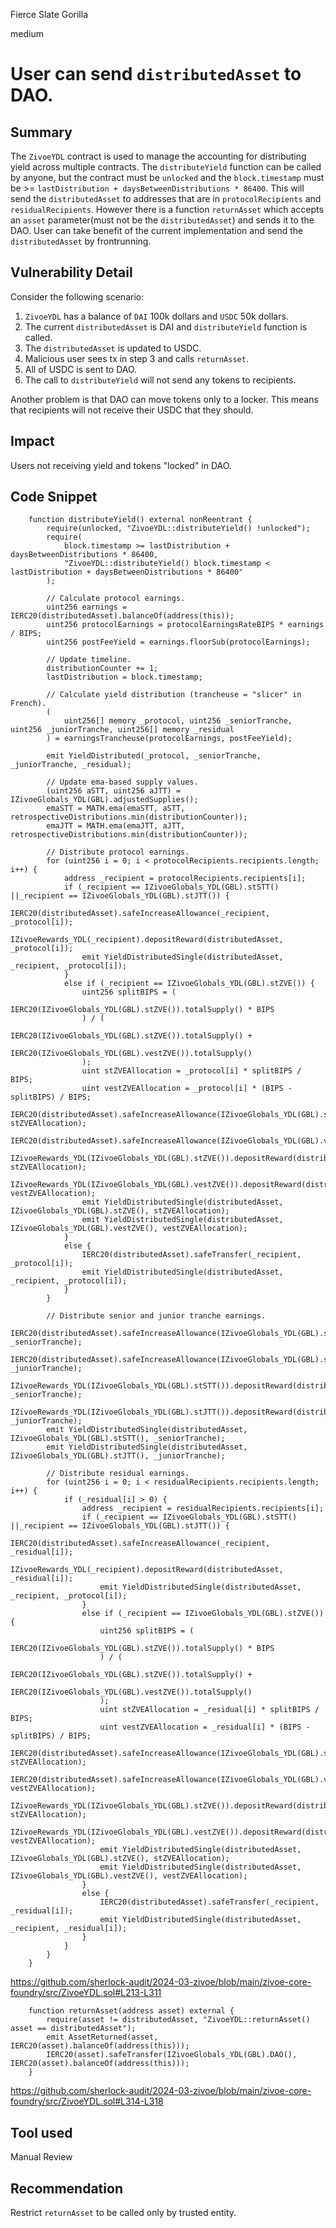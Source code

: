 Fierce Slate Gorilla

medium

# User can send `distributedAsset` to DAO.

## Summary
The `ZivoeYDL` contract is used to manage the accounting for distributing yield across multiple contracts. The `distributeYield` function can be called by anyone, but the contract must be `unlocked` and the `block.timestamp` must be >= `lastDistribution + daysBetweenDistributions * 86400`. This will send the `distributedAsset` to addresses that are in `protocolRecipients` and `residualRecipients`. However there is a function `returnAsset` which accepts an `asset` parameter(must not be the `distributedAsset`) and sends it to the DAO. User can take benefit of the current implementation and send the `distributedAsset` by frontrunning.

## Vulnerability Detail
Consider the following scenario:

1. `ZivoeYDL` has a balance of `DAI` 100k dollars and `USDC` 50k dollars.
2. The current `distributedAsset` is DAI and `distributeYield` function is called.
3. The `distributedAsset` is updated to USDC.
4. Malicious user sees tx in step 3 and calls `returnAsset`.
5. All of USDC is sent to DAO.
6. The call to `distributeYield` will not send any tokens to recipients.

Another problem is that DAO can move tokens only to a locker. This means that recipients will not receive their USDC that they should.

## Impact
Users not receiving yield and tokens "locked" in DAO.

## Code Snippet
```solidity
    function distributeYield() external nonReentrant {
        require(unlocked, "ZivoeYDL::distributeYield() !unlocked"); 
        require(
            block.timestamp >= lastDistribution + daysBetweenDistributions * 86400, 
            "ZivoeYDL::distributeYield() block.timestamp < lastDistribution + daysBetweenDistributions * 86400"
        );

        // Calculate protocol earnings.
        uint256 earnings = IERC20(distributedAsset).balanceOf(address(this));
        uint256 protocolEarnings = protocolEarningsRateBIPS * earnings / BIPS;
        uint256 postFeeYield = earnings.floorSub(protocolEarnings);

        // Update timeline.
        distributionCounter += 1;
        lastDistribution = block.timestamp;

        // Calculate yield distribution (trancheuse = "slicer" in French).
        (
            uint256[] memory _protocol, uint256 _seniorTranche, uint256 _juniorTranche, uint256[] memory _residual
        ) = earningsTrancheuse(protocolEarnings, postFeeYield); 

        emit YieldDistributed(_protocol, _seniorTranche, _juniorTranche, _residual);
        
        // Update ema-based supply values.
        (uint256 aSTT, uint256 aJTT) = IZivoeGlobals_YDL(GBL).adjustedSupplies();
        emaSTT = MATH.ema(emaSTT, aSTT, retrospectiveDistributions.min(distributionCounter));
        emaJTT = MATH.ema(emaJTT, aJTT, retrospectiveDistributions.min(distributionCounter));

        // Distribute protocol earnings.
        for (uint256 i = 0; i < protocolRecipients.recipients.length; i++) {
            address _recipient = protocolRecipients.recipients[i];
            if (_recipient == IZivoeGlobals_YDL(GBL).stSTT() ||_recipient == IZivoeGlobals_YDL(GBL).stJTT()) {
                IERC20(distributedAsset).safeIncreaseAllowance(_recipient, _protocol[i]);
                IZivoeRewards_YDL(_recipient).depositReward(distributedAsset, _protocol[i]);
                emit YieldDistributedSingle(distributedAsset, _recipient, _protocol[i]);
            }
            else if (_recipient == IZivoeGlobals_YDL(GBL).stZVE()) {
                uint256 splitBIPS = (
                    IERC20(IZivoeGlobals_YDL(GBL).stZVE()).totalSupply() * BIPS
                ) / (
                    IERC20(IZivoeGlobals_YDL(GBL).stZVE()).totalSupply() + 
                    IERC20(IZivoeGlobals_YDL(GBL).vestZVE()).totalSupply()
                );
                uint stZVEAllocation = _protocol[i] * splitBIPS / BIPS;
                uint vestZVEAllocation = _protocol[i] * (BIPS - splitBIPS) / BIPS;
                IERC20(distributedAsset).safeIncreaseAllowance(IZivoeGlobals_YDL(GBL).stZVE(), stZVEAllocation);
                IERC20(distributedAsset).safeIncreaseAllowance(IZivoeGlobals_YDL(GBL).vestZVE(),vestZVEAllocation);
                IZivoeRewards_YDL(IZivoeGlobals_YDL(GBL).stZVE()).depositReward(distributedAsset, stZVEAllocation);
                IZivoeRewards_YDL(IZivoeGlobals_YDL(GBL).vestZVE()).depositReward(distributedAsset, vestZVEAllocation);
                emit YieldDistributedSingle(distributedAsset, IZivoeGlobals_YDL(GBL).stZVE(), stZVEAllocation);
                emit YieldDistributedSingle(distributedAsset, IZivoeGlobals_YDL(GBL).vestZVE(), vestZVEAllocation);
            }
            else {
                IERC20(distributedAsset).safeTransfer(_recipient, _protocol[i]);
                emit YieldDistributedSingle(distributedAsset, _recipient, _protocol[i]);
            }
        }

        // Distribute senior and junior tranche earnings.
        IERC20(distributedAsset).safeIncreaseAllowance(IZivoeGlobals_YDL(GBL).stSTT(), _seniorTranche);
        IERC20(distributedAsset).safeIncreaseAllowance(IZivoeGlobals_YDL(GBL).stJTT(), _juniorTranche);
        IZivoeRewards_YDL(IZivoeGlobals_YDL(GBL).stSTT()).depositReward(distributedAsset, _seniorTranche);
        IZivoeRewards_YDL(IZivoeGlobals_YDL(GBL).stJTT()).depositReward(distributedAsset, _juniorTranche);
        emit YieldDistributedSingle(distributedAsset, IZivoeGlobals_YDL(GBL).stSTT(), _seniorTranche);
        emit YieldDistributedSingle(distributedAsset, IZivoeGlobals_YDL(GBL).stJTT(), _juniorTranche);

        // Distribute residual earnings.
        for (uint256 i = 0; i < residualRecipients.recipients.length; i++) {
            if (_residual[i] > 0) {
                address _recipient = residualRecipients.recipients[i];
                if (_recipient == IZivoeGlobals_YDL(GBL).stSTT() ||_recipient == IZivoeGlobals_YDL(GBL).stJTT()) {
                    IERC20(distributedAsset).safeIncreaseAllowance(_recipient, _residual[i]);
                    IZivoeRewards_YDL(_recipient).depositReward(distributedAsset, _residual[i]);
                    emit YieldDistributedSingle(distributedAsset, _recipient, _protocol[i]);
                }
                else if (_recipient == IZivoeGlobals_YDL(GBL).stZVE()) {
                    uint256 splitBIPS = (
                        IERC20(IZivoeGlobals_YDL(GBL).stZVE()).totalSupply() * BIPS
                    ) / (
                        IERC20(IZivoeGlobals_YDL(GBL).stZVE()).totalSupply() + 
                        IERC20(IZivoeGlobals_YDL(GBL).vestZVE()).totalSupply()
                    );
                    uint stZVEAllocation = _residual[i] * splitBIPS / BIPS;
                    uint vestZVEAllocation = _residual[i] * (BIPS - splitBIPS) / BIPS;
                    IERC20(distributedAsset).safeIncreaseAllowance(IZivoeGlobals_YDL(GBL).stZVE(), stZVEAllocation);
                    IERC20(distributedAsset).safeIncreaseAllowance(IZivoeGlobals_YDL(GBL).vestZVE(), vestZVEAllocation);
                    IZivoeRewards_YDL(IZivoeGlobals_YDL(GBL).stZVE()).depositReward(distributedAsset, stZVEAllocation);
                    IZivoeRewards_YDL(IZivoeGlobals_YDL(GBL).vestZVE()).depositReward(distributedAsset, vestZVEAllocation);
                    emit YieldDistributedSingle(distributedAsset, IZivoeGlobals_YDL(GBL).stZVE(), stZVEAllocation);
                    emit YieldDistributedSingle(distributedAsset, IZivoeGlobals_YDL(GBL).vestZVE(), vestZVEAllocation);
                }
                else {
                    IERC20(distributedAsset).safeTransfer(_recipient, _residual[i]);
                    emit YieldDistributedSingle(distributedAsset, _recipient, _residual[i]);
                }
            }
        }
    }
```

https://github.com/sherlock-audit/2024-03-zivoe/blob/main/zivoe-core-foundry/src/ZivoeYDL.sol#L213-L311

```solidity
    function returnAsset(address asset) external {
        require(asset != distributedAsset, "ZivoeYDL::returnAsset() asset == distributedAsset");
        emit AssetReturned(asset, IERC20(asset).balanceOf(address(this)));
        IERC20(asset).safeTransfer(IZivoeGlobals_YDL(GBL).DAO(), IERC20(asset).balanceOf(address(this)));
    }
```

https://github.com/sherlock-audit/2024-03-zivoe/blob/main/zivoe-core-foundry/src/ZivoeYDL.sol#L314-L318

## Tool used
Manual Review

## Recommendation
Restrict `returnAsset` to be called only by trusted entity.